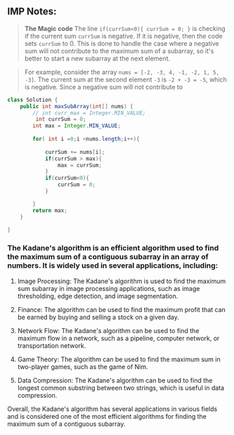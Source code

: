 ## IMP Notes: 

> **The Magic code** The line `if(currSum<0){ currSum = 0; }` is checking if the current sum `currSum` is negative. 
> If it is negative, then the code sets `currSum` to 0. 
> This is done to handle the case where a negative sum will not contribute to the maximum sum of a subarray, so it's better to start a new subarray at the next element.

> For example, 
> consider the array `nums = [-2, -3, 4, -1, -2, 1, 5, -3]`. 
> The current sum at the second element `-3` is `-2 + -3 = -5`, which is negative. Since a negative sum will not contribute to



```java
class Solution {
    public int maxSubArray(int[] nums) {
        // int curr_max = Integer.MIN_VALUE;
         int currSum = 0;
        int max = Integer.MIN_VALUE;
        
        for( int i =0;i <nums.length;i++){
            
            currSum += nums[i];
            if(currSum > max){
                max = currSum;
            }
            if(currSum<0){
                currSum = 0;
            }

        }
        return max;
    }
   
}

```

### The Kadane's algorithm is an efficient algorithm used to find the maximum sum of a contiguous subarray in an array of numbers. It is widely used in several applications, including:

1. Image Processing: The Kadane's algorithm is used to find the maximum sum subarray in image processing applications, such as image thresholding, edge detection, and image segmentation.

2. Finance: The algorithm can be used to find the maximum profit that can be earned by buying and selling a stock on a given day.

3. Network Flow: The Kadane's algorithm can be used to find the maximum flow in a network, such as a pipeline, computer network, or transportation network.

4. Game Theory: The algorithm can be used to find the maximum sum in two-player games, such as the game of Nim.

5. Data Compression: The Kadane's algorithm can be used to find the longest common substring between two strings, which is useful in data compression.

Overall, the Kadane's algorithm has several applications in various fields and is considered one of the most efficient algorithms for finding the maximum sum of a contiguous subarray.
